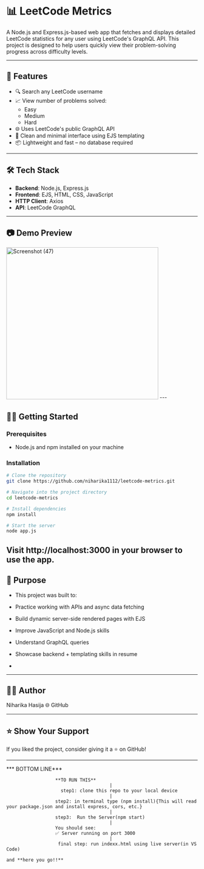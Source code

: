 # 📊 LeetCode Metrics

A Node.js and Express.js-based web app that fetches and displays detailed LeetCode statistics for any user using LeetCode's GraphQL API. This project is designed to help users quickly view their problem-solving progress across difficulty levels.

---

## 🚀 Features

- 🔍 Search any LeetCode username
- 📈 View number of problems solved:
  - Easy
  - Medium
  - Hard
- 🌐 Uses LeetCode's public GraphQL API
- 🧩 Clean and minimal interface using EJS templating
- 📦 Lightweight and fast – no database required

---

## 🛠️ Tech Stack

- **Backend**: Node.js, Express.js
- **Frontend**: EJS, HTML, CSS, JavaScript
- **HTTP Client**: Axios
- **API**: LeetCode GraphQL

---

## 📷 Demo Preview


<img width="400" height="400" alt="Screenshot (47)" src="https://github.com/user-attachments/assets/e99580ed-b8c3-4932-81fa-bec40e7d2a81" />
---

## 🧑‍💻 Getting Started

### Prerequisites

- Node.js and npm installed on your machine

### Installation

```bash
# Clone the repository
git clone https://github.com/niharika1112/leetcode-metrics.git

# Navigate into the project directory
cd leetcode-metrics

# Install dependencies
npm install

# Start the server
node app.js

```
Visit http://localhost:3000 in your browser to use the app.
---

 ## 🎯 Purpose

 * This project was built to:

* Practice working with APIs and async data fetching

* Build dynamic server-side rendered pages with EJS

* Improve JavaScript and Node.js skills

* Understand GraphQL queries

* Showcase backend + templating skills in resume
* 
---

## 🙋‍♀️ Author

Niharika Hasija
🌐 GitHub

---
## ⭐️ Show Your Support

If you liked the project, consider giving it a ⭐️ on GitHub!




---
*** BOTTOM LINE***

                      **TO RUN THIS**  
                                          |
                        step1: clone this repo to your local device   
                                          |
                      step2: in terminal type (npm install){This will read your package.json and install express, cors, etc.}     
                                          |
                      step3:  Run the Server(npm start)    
                                          |
                      You should see:    
                      ✅ Server running on port 3000
                                          |
                       final step: run indexx.html using live server(in VS Code)   
 
    and **here you go!!** 
 
